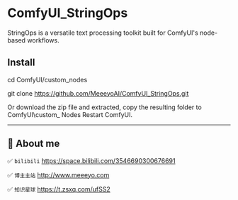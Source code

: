 
# ComfyUI_StringOps

StringOps is a versatile text processing toolkit built for ComfyUI's node-based workflows.


## Install

cd ComfyUI/custom_nodes

git clone https://github.com/MeeeyoAI/ComfyUI_StringOps.git

Or download the zip file and extracted, copy the resulting folder to ComfyUI\custom_ Nodes Restart ComfyUI.


-----

## 🔆 About me
✅ `bilibili` https://space.bilibili.com/3546690300676691

✅ `博主主站` http://www.meeeyo.com

✅ `知识星球` https://t.zsxq.com/ufSS2


